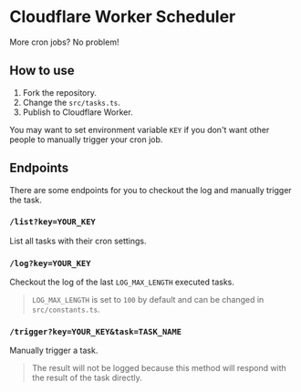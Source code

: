 # Cloudflare Worker Scheduler

More cron jobs? No problem!

## How to use

1. Fork the repository.
2. Change the `src/tasks.ts`.
3. Publish to Cloudflare Worker.

You may want to set environment variable `KEY` if you don't want other people to manually trigger your cron job.

## Endpoints

There are some endpoints for you to checkout the log and manually trigger the task.

### `/list?key=YOUR_KEY`

List all tasks with their cron settings.

### `/log?key=YOUR_KEY`

Checkout the log of the last `LOG_MAX_LENGTH` executed tasks.

> `LOG_MAX_LENGTH` is set to `100` by default and can be changed in `src/constants.ts`.

### `/trigger?key=YOUR_KEY&task=TASK_NAME`

Manually trigger a task.

> The result will not be logged because this method will respond with the result of the task directly.
